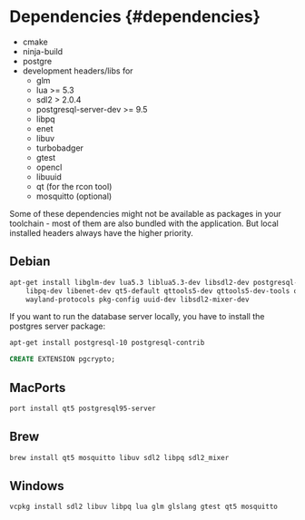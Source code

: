 # Dependencies {#dependencies}

* cmake
* ninja-build
* postgre
* development headers/libs for
  * glm
  * lua >= 5.3
  * sdl2 > 2.0.4
  * postgresql-server-dev >= 9.5
  * libpq
  * enet
  * libuv
  * turbobadger
  * gtest
  * opencl
  * libuuid
  * qt (for the rcon tool)
  * mosquitto (optional)

Some of these dependencies might not be available as packages in your toolchain - most
of them are also bundled with the application. But local installed headers always have
the higher priority.

## Debian

```bash
apt-get install libglm-dev lua5.3 liblua5.3-dev libsdl2-dev postgresql-server-dev-all \
    libpq-dev libenet-dev qt5-default qttools5-dev qttools5-dev-tools opencl-c-headers \
    wayland-protocols pkg-config uuid-dev libsdl2-mixer-dev
```

If you want to run the database server locally, you have to install the postgres server package:

```bash
apt-get install postgresql-10 postgresql-contrib
```

```sql
CREATE EXTENSION pgcrypto;
```

## MacPorts

```bash
port install qt5 postgresql95-server
```

## Brew

```bash
brew install qt5 mosquitto libuv sdl2 libpq sdl2_mixer
```

## Windows

```bash
vcpkg install sdl2 libuv libpq lua glm glslang gtest qt5 mosquitto
```
